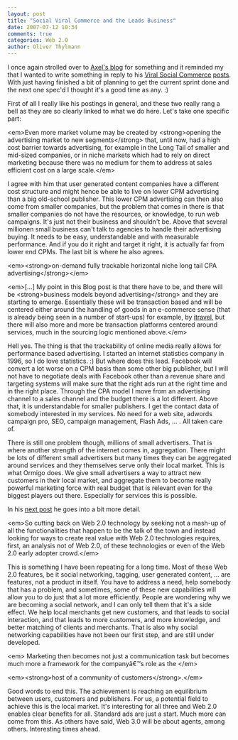 ```yaml
---
layout: post
title: "Social Viral Commerce and the Leads Business"
date: 2007-07-12 10:34
comments: true
categories: Web 2.0
author: Oliver Thylmann
---
```










I once again strolled over to [Axel's blog](http://www.axelschmiegelow.com/) for something and it reminded my that I wanted to write something in reply to his [Viral Social Commerce](http://www.axelschmiegelow.com/2007/05/12/viral-social-commerce/) [posts](http://www.axelschmiegelow.com/2007/05/24/viral-social-commerce-for-companies/). With just having finished a bit of planning to get the current sprint done and the next one spec'd I thought it's a good time as any. :)

First of all I really like his postings in general, and these two really rang a bell as they are so clearly linked to what we do here. Let's take one specific part:

&lt;em&gt;Even more market volume may be created by &lt;strong&gt;opening the advertising market to new segments&lt;/strong&gt; that, until now, had a high cost barrier towards advertising, for example in the Long Tail of smaller and mid-sized companies, or in niche markets which had to rely on direct marketing because there was no medium for them to address at sales efficient cost on a large scale.&lt;/em&gt;

I agree with him that user generated content companies have a different cost structure and might hence be able to live on lower CPM advertising than a big old-school publisher. This lower CPM advertising can then also come from smaller companies, but the problem that comes in there is that smaller companies do not have the resources, or knowledge, to run web campaigns. It's just not their business and shouldn't be. Above that several millionen small business can't talk to agencies to handle their advertising buying. It needs to be easy, understandable and with measurable performance. And if you do it right and target it right, it is actually far from lower end CPMs. The last bit is where he also agrees.

&lt;em&gt;&lt;strong&gt;on-demand fully trackable horizontal niche long tail CPA advertising&lt;/strong&gt;&lt;/em&gt;

&lt;em&gt;[...] My point in this Blog post is that there have to be, and there will be &lt;strong&gt;business models beyond advertising&lt;/strong&gt; and they are starting to emerge. Essentially these will be transaction based and will be centered either around the handling of goods in an e-commerce sense (that is already being seen in a number of start-ups) for example, by [itravel](http://www.itravel.de/), but there will also more and more be transaction platforms centered around services, much in the sourcing logic mentioned above.&lt;/em&gt;

Hell yes. The thing is that the trackability of online media really allows for performance based advertising. I started an internet statistics company in 1996, so I do love statistics. :) But where does this lead. Facebook will convert a lot worse on a CPM basis than some other big publisher, but I will not have to negotiate deals with Facebook other than a revenue share and targeting systems will make sure that the right ads run at the right time and in the right place. Through the CPA model I move from an advertising channel to a sales channel and the budget there is a lot different. Above that, it is understandable for smaller publishers. I get the contact data of somebody interested in my services. No need for a web site, adwords campaign pro, SEO, campaign management, Flash Ads, ... . All taken care of.

There is still one problem though, millions of small advertisers. That is where another strength of the internet comes in, aggregation. There might be lots of different small advertisers but many times they can be aggregated around services and they themselves serve only their local market. This is what Ormigo does. We give small advertisers a way to attract new customers in their local market, and aggregate them to become really powerful marketing force with real budget that is relevant even for the biggest players out there. Especially for services this is possible.

In his [next post](http://www.axelschmiegelow.com/2007/05/24/viral-social-commerce-for-companies/) he goes into a bit more detail.

&lt;em&gt;So cutting back on Web 2.0 technology by seeking not a mash-up of all the functionalities that happen to be the talk of the town and instead looking for ways to create real value with Web 2.0 technologies requires, first, an analysis not of Web 2.0, of these technologies or even of the Web 2.0 early adopter crowd.&lt;/em&gt;

This is something I have been repeating for a long time. Most of these Web 2.0 features, be it social networking, tagging, user generated content, ... are features, not a product in itself. You have to address a need, help somebody that has a problem, and sometimes, some of these new capabilities will allow you to do just that a lot more efficiently. People are wondering why we are becoming a social network, and I can only tell them that it's a side effect. We help local merchants get new customers, and that leads to social interaction, and that leads to more customers, and more knowledge, and better matching of clients and merchants. That is also why social networking capabilities have not been our first step, and are still under developed.

&lt;em&gt; Marketing then becomes not just a communication task but becomes much more a framework for the companyâ€™s role as the &lt;/em&gt;

&lt;em&gt;&lt;strong&gt;host of a community of customers&lt;/strong&gt;.&lt;/em&gt;

Good words to end this. The achievement is reaching an equilibrium between users, customers and publishers. For us, a potential field to achieve this is the local market. It's interesting for all three and Web 2.0 enables clear benefits for all. Standard ads are just a start. Much more can come from this. As others have said, Web 3.0 will be about agents, among others. Interesting times ahead.


